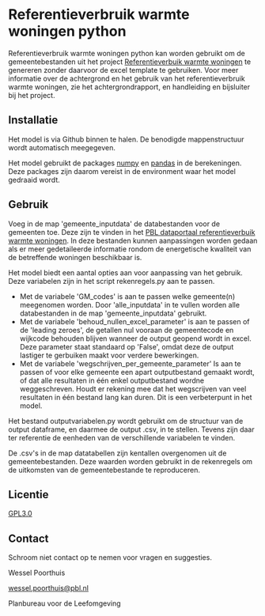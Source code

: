 # Referentieverbruik warmte woningen python

Referentieverbruik warmte woningen python kan worden gebruikt om de gemeentebestanden uit het project [Referentieverbuik warmte woningen](https://www.pbl.nl/publicaties/referentieverbruik-warmte-woningen#:~:text=Het%20referentieverbruik%20is%20bedoeld%20voor,voor%20particuliere%20eigenaren%20en%20bewoners.) te genereren zonder daarvoor de excel template te gebruiken. Voor meer informatie over de achtergrond en het gebruik van het referentieverbruik warmte woningen, zie het achtergrondrapport, en handleiding en bijsluiter bij het project. 

## Installatie

Het model is via Github binnen te halen. De benodigde mappenstructuur wordt automatisch meegegeven.

Het model gebruikt de packages [numpy](https://numpy.org/) en [pandas](https://pandas.pydata.org/) in de berekeningen. Deze packages zijn daarom vereist in de environment waar het model gedraaid wordt.

## Gebruik

Voeg in de map 'gemeente_inputdata' de databestanden voor de gemeenten toe. Deze zijn te vinden in het [PBL dataportaal referentieverbuik warmte woningen](https://dataportaal.pbl.nl/downloads/VIVET/Referentieverbruik_warmte/). In deze bestanden kunnen aanpassingen worden gedaan als er meer gedetaileerde informatie rondom de energetische kwaliteit van de betreffende woningen beschikbaar is. 

Het model biedt een aantal opties aan voor aanpassing van het gebruik. Deze variabelen zijn in het script rekenregels.py aan te passen.

- Met de variabele 'GM_codes' is aan te passen welke gemeente(n) meegenomen worden. Door 'alle_inputdata' in te vullen worden alle databestanden in de map 'gemeente_inputdata' gebruikt. 
- Met de variabele 'behoud_nullen_excel_parameter' is aan te passen of de 'leading zeroes', de getallen nul  vooraan de gemeentecode en wijkcode behouden blijven wanneer de output geopend wordt in excel. Deze parameter staat standaard op 'False', omdat deze de output lastiger te gerbuiken maakt voor verdere bewerkingen.
- Met de variabele 'wegschrijven_per_gemeente_parameter' Is aan te passen of voor elke gemeente een apart outputbestand gemaakt wordt, of dat alle resultaten in één enkel outputbestand wordne weggeschreven. Houdt er rekening mee dat het wegscrijven van veel resultaten in één bestand lang kan duren. Dit is een verbeterpunt in het model. 
    
Het bestand outputvariabelen.py wordt gebruikt om de structuur van de output dataframe, en daarmee de output .csv, in te stellen. Tevens zijn daar ter referentie de eenheden van de verschillende variabelen te vinden.

De .csv's in de map datatabellen zijn kentallen overgenomen uit de gemeentebestanden. Deze waarden worden gebruikt in de rekenregels om de uitkomsten van de gemeentebestande  te reproduceren.

## Licentie

[GPL3.0](https://choosealicense.com/licenses/gpl-3.0/)

## Contact

Schroom niet contact op te nemen voor vragen en suggesties.

Wessel Poorthuis

wessel.poorthuis@pbl.nl

Planbureau voor de Leefomgeving
